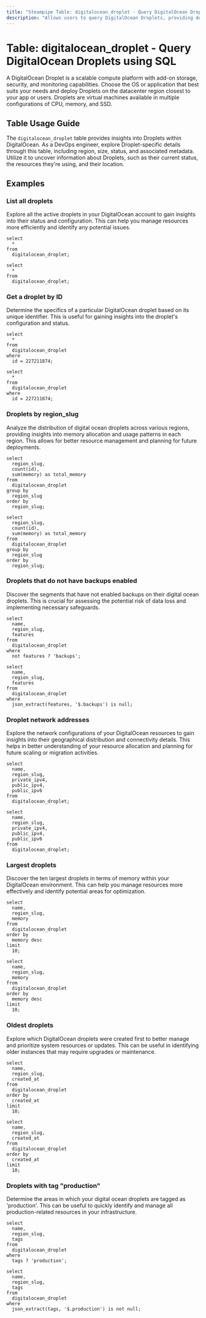 ```yaml
---
title: "Steampipe Table: digitalocean_droplet - Query DigitalOcean Droplets using SQL"
description: "Allows users to query DigitalOcean Droplets, providing detailed information about each droplet's configuration and status."
---
```


# Table: digitalocean_droplet - Query DigitalOcean Droplets using SQL

A DigitalOcean Droplet is a scalable compute platform with add-on storage, security, and monitoring capabilities. Choose the OS or application that best suits your needs and deploy Droplets on the datacenter region closest to your app or users. Droplets are virtual machines available in multiple configurations of CPU, memory, and SSD.

## Table Usage Guide

The `digitalocean_droplet` table provides insights into Droplets within DigitalOcean. As a DevOps engineer, explore Droplet-specific details through this table, including region, size, status, and associated metadata. Utilize it to uncover information about Droplets, such as their current status, the resources they're using, and their location.

## Examples

### List all droplets
Explore all the active droplets in your DigitalOcean account to gain insights into their status and configuration. This can help you manage resources more efficiently and identify any potential issues.

```sql+postgres
select
  *
from
  digitalocean_droplet;
```

```sql+sqlite
select
  *
from
  digitalocean_droplet;
```

### Get a droplet by ID
Determine the specifics of a particular DigitalOcean droplet based on its unique identifier. This is useful for gaining insights into the droplet's configuration and status.

```sql+postgres
select
  *
from
  digitalocean_droplet
where
  id = 227211874;
```

```sql+sqlite
select
  *
from
  digitalocean_droplet
where
  id = 227211874;
```

### Droplets by region_slug
Analyze the distribution of digital ocean droplets across various regions, providing insights into memory allocation and usage patterns in each region. This allows for better resource management and planning for future deployments.

```sql+postgres
select
  region_slug,
  count(id),
  sum(memory) as total_memory
from
  digitalocean_droplet
group by
  region_slug
order by
  region_slug;
```

```sql+sqlite
select
  region_slug,
  count(id),
  sum(memory) as total_memory
from
  digitalocean_droplet
group by
  region_slug
order by
  region_slug;
```

### Droplets that do not have backups enabled
Discover the segments that have not enabled backups on their digital ocean droplets. This is crucial for assessing the potential risk of data loss and implementing necessary safeguards.

```sql+postgres
select
  name,
  region_slug,
  features
from
  digitalocean_droplet
where
  not features ? 'backups';
```

```sql+sqlite
select
  name,
  region_slug,
  features
from
  digitalocean_droplet
where
  json_extract(features, '$.backups') is null;
```

### Droplet network addresses
Explore the network configurations of your DigitalOcean resources to gain insights into their geographical distribution and connectivity details. This helps in better understanding of your resource allocation and planning for future scaling or migration activities.

```sql+postgres
select
  name,
  region_slug,
  private_ipv4,
  public_ipv4,
  public_ipv6
from
  digitalocean_droplet;
```

```sql+sqlite
select
  name,
  region_slug,
  private_ipv4,
  public_ipv4,
  public_ipv6
from
  digitalocean_droplet;
```

### Largest droplets
Discover the ten largest droplets in terms of memory within your DigitalOcean environment. This can help you manage resources more effectively and identify potential areas for optimization.

```sql+postgres
select
  name,
  region_slug,
  memory
from
  digitalocean_droplet
order by
  memory desc
limit
  10;
```

```sql+sqlite
select
  name,
  region_slug,
  memory
from
  digitalocean_droplet
order by
  memory desc
limit
  10;
```

### Oldest droplets
Explore which DigitalOcean droplets were created first to better manage and prioritize system resources or updates. This can be useful in identifying older instances that may require upgrades or maintenance.

```sql+postgres
select
  name,
  region_slug,
  created_at
from
  digitalocean_droplet
order by
  created_at
limit
  10;
```

```sql+sqlite
select
  name,
  region_slug,
  created_at
from
  digitalocean_droplet
order by
  created_at
limit
  10;
```

### Droplets with tag "production"
Determine the areas in which your digital ocean droplets are tagged as 'production'. This can be useful to quickly identify and manage all production-related resources in your infrastructure.

```sql+postgres
select
  name,
  region_slug,
  tags
from
  digitalocean_droplet
where
  tags ? 'production';
```

```sql+sqlite
select
  name,
  region_slug,
  tags
from
  digitalocean_droplet
where
  json_extract(tags, '$.production') is not null;
```